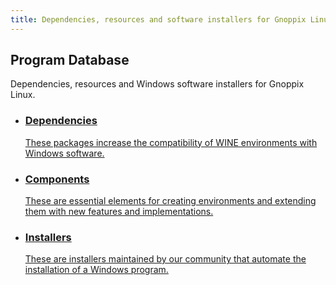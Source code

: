 ```yaml
---
title: Dependencies, resources and software installers for Gnoppix Linux 
---
```


<section class="heading">
  <div class="container large">
    <h1><ion-icon class="icon" name="cube-outline"></ion-icon> Program Database</h1>
    <p>Dependencies, resources and Windows software installers for Gnoppix Linux.</p>
  </div>
</section>

<section class="page">
  <div class="container large">
    <ul class="cards store has-hover">
      <li class="link">
        <a href="/database/dependencies">
          <h3>Dependencies</h3>
          <p>These packages increase the compatibility of WINE environments with Windows software.</p>
        </a>
      </li>
      <li class="link">
        <a href="/database/components">
          <h3>Components</h3>
          <p>These are essential elements for creating environments and extending them with new features and implementations.</p>
        </a>
      </li>
      <li class="link">
        <a href="/appstore">
          <h3>Installers</h3>
          <p>These are installers maintained by our community that automate the installation of a Windows program.</p>
        </a>
      </li>
    </ul>
  </div>
</section>
